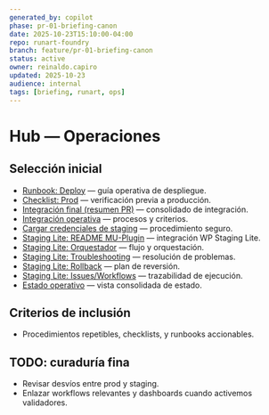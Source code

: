 ```yaml
---
generated_by: copilot
phase: pr-01-briefing-canon
date: 2025-10-23T15:10:00-04:00
repo: runart-foundry
branch: feature/pr-01-briefing-canon
status: active
owner: reinaldo.capiro
updated: 2025-10-23
audience: internal
tags: [briefing, runart, ops]
---
```


# Hub — Operaciones

## Selección inicial
- [Runbook: Deploy](../../DEPLOY_RUNBOOK.md) — guía operativa de despliegue.
- [Checklist: Prod](../../DEPLOY_PROD_CHECKLIST.md) — verificación previa a producción.
- [Integración final (resumen PR)](../../PR_INTEGRATION_FINAL.md) — consolidado de integración.
- [Integración operativa](../../ops/integracion_operativa.md) — procesos y criterios.
- [Cargar credenciales de staging](../../ops/load_staging_credentials.md) — procedimiento seguro.
- [Staging Lite: README MU-Plugin](../../integration_wp_staging_lite/README_MU_PLUGIN.md) — integración WP Staging Lite.
- [Staging Lite: Orquestador](../../integration_wp_staging_lite/ORQUESTADOR_DE_INTEGRACION.md) — flujo y orquestación.
- [Staging Lite: Troubleshooting](../../integration_wp_staging_lite/TROUBLESHOOTING.md) — resolución de problemas.
- [Staging Lite: Rollback](../../integration_wp_staging_lite/ROLLBACK_PLAN.md) — plan de reversión.
- [Staging Lite: Issues/Workflows](../../integration_wp_staging_lite/ISSUES_WORKFLOWS.md) — trazabilidad de ejecución.
- [Estado operativo](./status_overview.md) — vista consolidada de estado.

## Criterios de inclusión
- Procedimientos repetibles, checklists, y runbooks accionables.

## TODO: curaduría fina
- Revisar desvíos entre prod y staging.
- Enlazar workflows relevantes y dashboards cuando activemos validadores.
